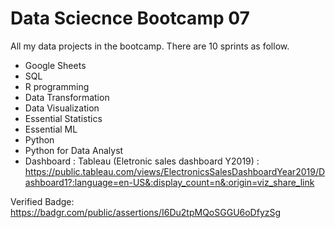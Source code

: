 # Data Sciecnce Bootcamp 07
All my data projects in the bootcamp. There are 10 sprints as follow.

- Google Sheets
- SQL
- R programming
- Data Transformation
- Data Visualization
- Essential Statistics
- Essential ML
- Python
- Python for Data Analyst
- Dashboard :
    Tableau (Eletronic sales dashboard Y2019) : https://public.tableau.com/views/ElectronicsSalesDashboardYear2019/Dashboard1?:language=en-US&:display_count=n&:origin=viz_share_link

Verified Badge: https://badgr.com/public/assertions/I6Du2tpMQoSGGU6oDfyzSg
  
